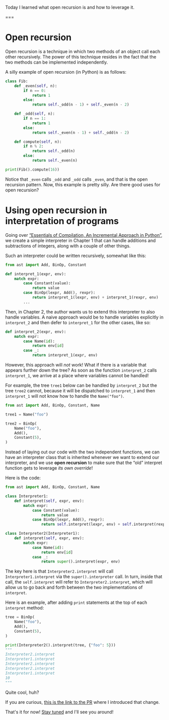 Today I learned what open recursion is and how to leverage it.

===

# Open recursion

Open recursion is a technique in which two methods of an object call each other recursively.
The power of this technique resides in the fact that the two methods can be implemented independently.

A silly example of open recursion (in Python) is as follows:

```py
class Fib:
    def _even(self, n):
        if n == 0:
            return 1
        else:
            return self._odd(n - 1) + self._even(n - 2)

    def _odd(self, n):
        if n == 1:
            return 1
        else:
            return self._even(n - 1) + self._odd(n - 2)

    def compute(self, n):
        if n % 2:
            return self._odd(n)
        else:
            return self._even(n)

print(Fib().compute(16))
```

Notice that `_even` calls `_odd` and `_odd` calls `_even`, and that is the open recursion pattern.
Now, this example is pretty silly.
Are there good uses for open recursion?


# Using open recursion in interpretation of programs

Going over [“Essentials of Compilation, An Incremental Approach in Python”](https://github.com/IUCompilerCourse/Essentials-of-Compilation), we create a simple interpreter in Chapter 1 that can handle additions and subtractions of integers, along with a couple of other things.

Such an interpreter could be written recursively, somewhat like this:

```py
from ast import Add, BinOp, Constant

def interpret_1(expr, env):
    match expr:
        case Constant(value):
            return value
        case BinOp(lexpr, Add(), rexpr):
            return interpret_1(lexpr, env) + interpret_1(rexpr, env)
        ...
```

Then, in Chapter 2, the author wants us to extend this interpreter to also handle variables.
A naive approach would be to handle variables explicitly in `interpret_2` and then defer to `interpret_1` for the other cases, like so:

```py
def interpret_2(expr, env):
    match expr:
        case Name(id):
            return env[id]
        case _:
            return interpret_1(expr, env)
```

However, this approach will _not_ work!
What if there is a variable that appears further down the tree?
As soon as the function `interpret_2` calls `interpret_1`, we arrive at a place where variables cannot be handled!

For example, the tree `tree1` below can be handled by `interpret_2` but the tree `tree2` cannot, because it will be dispatched to `interpret_1` and then `interpret_1` will not know how to handle the `Name("foo")`.


```py
from ast import Add, BinOp, Constant, Name

tree1 = Name("foo")

tree2 = BinOp(
    Name("foo"),
    Add(),
    Constant(5),
)
```

Instead of laying out our code with the two independent functions, we can have an interpreter class that is inherited whenever we want to extend our interpreter, and we use **open recursion** to make sure that the “old” interpret function gets to leverage _its own override_!

Here is the code:

```py
from ast import Add, BinOp, Constant, Name

class Interpreter1:
    def interpret(self, expr, env):
        match expr:
            case Constant(value):
                return value
            case BinOp(lexpr, Add(), rexpr):
                return self.interpret(lexpr, env) + self.interpret(rexpr, env)

class Interpreter2(Interpreter1):
    def interpret(self, expr, env):
        match expr:
            case Name(id):
                return env[id]
            case _:
                return super().interpret(expr, env)
```

The key here is that `Interpreter2.interpret` will call `Interpreter1.interpret` via the `super().interpreter` call.
In turn, inside that call, the `self.interpret` will refer to `Interpreter2.interpret`, which will allow us to go back and forth between the two implementations of `interpret`.

Here is an example, after adding `print` statements at the top of each `interpret` method:

```py
tree = BinOp(
    Name("foo"),
    Add(),
    Constant(5),
)

print(Interpreter2().interpret(tree, {"foo": 5}))
"""
Interpreter2.interpret
Interpreter1.interpret
Interpreter2.interpret
Interpreter2.interpret
Interpreter1.interpret
10
"""
```

Quite cool, huh?


If you are curious, [this is the link to the PR](https://github.com/Textualize/textual/pull/2758) where I introduced that change.


That's it for now! [Stay tuned][subscribe] and I'll see you around!

[subscribe]: /subscribe
